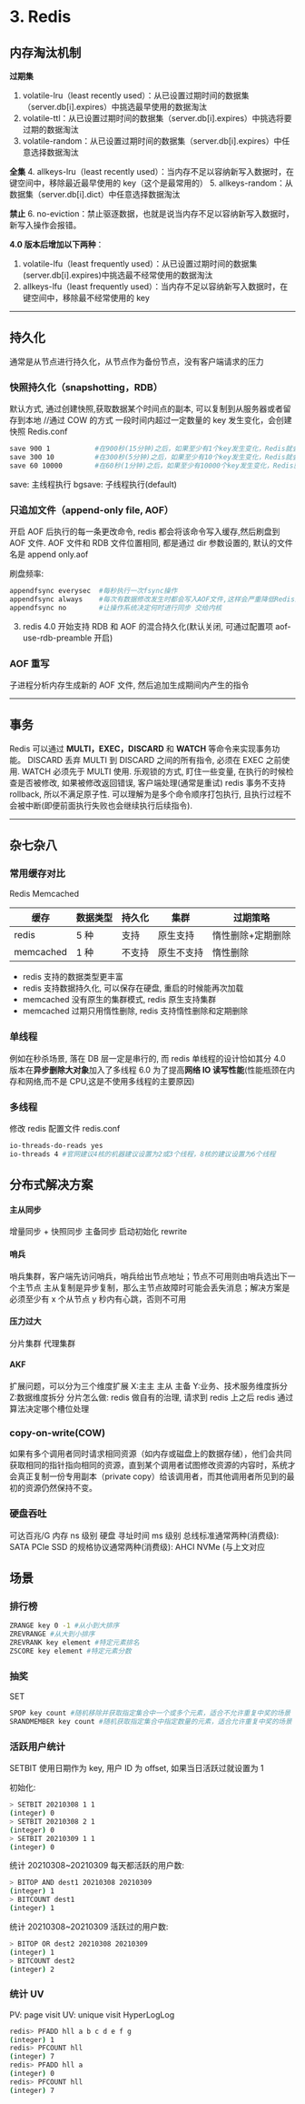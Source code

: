 # 3. Redis

## 内存淘汰机制

**过期集**

1. volatile-lru（least recently used）：从已设置过期时间的数据集（server.db[i].expires）中挑选最早使用的数据淘汰
2. volatile-ttl：从已设置过期时间的数据集（server.db[i].expires）中挑选将要过期的数据淘汰
3. volatile-random：从已设置过期时间的数据集（server.db[i].expires）中任意选择数据淘汰

**全集** 4. allkeys-lru（least recently used）：当内存不足以容纳新写入数据时，在键空间中，移除最近最早使用的 key（这个是最常用的） 5. allkeys-random：从数据集（server.db[i].dict）中任意选择数据淘汰

**禁止** 6. no-eviction：禁止驱逐数据，也就是说当内存不足以容纳新写入数据时，新写入操作会报错。

**4.0 版本后增加以下两种**：

1. volatile-lfu（least frequently used）：从已设置过期时间的数据集(server.db[i].expires)中挑选最不经常使用的数据淘汰
2. allkeys-lfu（least frequently used）：当内存不足以容纳新写入数据时，在键空间中，移除最不经常使用的 key

---

## 持久化

通常是从节点进行持久化，从节点作为备份节点，没有客户端请求的压力

### 快照持久化（snapshotting，RDB）

默认方式, 通过创建快照,获取数据某个时间点的副本, 可以复制到从服务器或者留存到本地 //通过 COW 的方式
一段时间内超过一定数量的 key 发生变化，会创建快照
Redis.conf

```sh
save 900 1           #在900秒(15分钟)之后，如果至少有1个key发生变化，Redis就会自动触发BGSAVE命令创建快照。
save 300 10          #在300秒(5分钟)之后，如果至少有10个key发生变化，Redis就会自动触发BGSAVE命令创建快照。
save 60 10000        #在60秒(1分钟)之后，如果至少有10000个key发生变化，Redis就会自动触发BGSAVE命令创建快照。
```

save: 主线程执行
bgsave: 子线程执行(default)

### 只追加文件（append-only file, AOF）

开启 AOF 后执行的每一条更改命令, redis 都会将该命令写入缓存,然后刷盘到 AOF 文件. AOF 文件和 RDB 文件位置相同, 都是通过 dir 参数设置的,
默认的文件名是 append only.aof

刷盘频率:

```sh
appendfsync everysec  #每秒执行一次fsync操作
appendfsync always    #每次有数据修改发生时都会写入AOF文件,这样会严重降低Redis的速度. 能保证完整性
appendfsync no        #让操作系统决定何时进行同步 交给内核
```

3. redis 4.0 开始支持 RDB 和 AOF 的混合持久化(默认关闭, 可通过配置项 aof-use-rdb-preamble 开启)

### AOF 重写

子进程分析内存生成新的 AOF 文件, 然后追加生成期间内产生的指令

---

## 事务

Redis 可以通过 **MULTI，EXEC，DISCARD** 和 **WATCH** 等命令来实现事务功能。
DISCARD 丢弃 MULTI 到 DISCARD 之间的所有指令, 必须在 EXEC 之前使用.
WATCH 必须先于 MULTI 使用. 乐观锁的方式, 盯住一些变量, 在执行的时候检查是否被修改, 如果被修改返回错误, 客户端处理(通常是重试)
redis 事务不支持 rollback, 所以不满足原子性.
可以理解为是多个命令顺序打包执行, 且执行过程不会被中断(即便前面执行失败也会继续执行后续指令).

---

## 杂七杂八

### 常用缓存对比

Redis Memcached

| 缓存      | 数据类型 | 持久化 | 集群       | 过期策略          |
| --------- | -------- | ------ | ---------- | ----------------- |
| redis     | 5 种     | 支持   | 原生支持   | 惰性删除+定期删除 |
| memcached | 1 种     | 不支持 | 原生不支持 | 惰性删除          |

-   redis 支持的数据类型更丰富
-   redis 支持数据持久化, 可以保存在硬盘, 重启的时候能再次加载
-   memcached 没有原生的集群模式, redis 原生支持集群
-   memcached 过期只用惰性删除, redis 支持惰性删除和定期删除

### 单线程

例如在秒杀场景, 落在 DB 层一定是串行的, 而 redis 单线程的设计恰如其分
4.0 版本在**异步删除大对象**加入了多线程
6.0 为了提高**网络 IO 读写性能**(性能瓶颈在内存和网络,而不是 CPU,这是不使用多线程的主要原因)

### 多线程

修改 redis 配置文件 redis.conf

```sh
io-threads-do-reads yes
io-threads 4 #官网建议4核的机器建议设置为2或3个线程，8核的建议设置为6个线程
```

## 分布式解决方案

#### 主从同步

增量同步 + 快照同步
主备同步
启动初始化
rewrite

#### 哨兵

哨兵集群，客户端先访问哨兵，哨兵给出节点地址；节点不可用则由哨兵选出下一个主节点
主从复制是异步复制，那么主节点故障时可能会丢失消息；解决方案是必须至少有 x 个从节点 y 秒内有心跳，否则不可用

#### 压力过大

分片集群 代理集群

#### AKF

扩展问题，可以分为三个维度扩展
X:主主 主从 主备
Y:业务、技术服务维度拆分
Z:数据维度拆分
分片怎么做: redis 做自有的治理, 请求到 redis 上之后 redis 通过算法决定哪个槽位处理

### copy-on-write(COW)

如果有多个调用者同时请求相同资源（如内存或磁盘上的数据存储），他们会共同获取相同的指针指向相同的资源，直到某个调用者试图修改资源的内容时，系统才会真正复制一份专用副本（private
copy）给该调用者，而其他调用者所见到的最初的资源仍然保持不变。

### 硬盘吞吐

可达百兆/G
内存 ns 级别 硬盘 寻址时间 ms 级别
总线标准通常两种(消费级): SATA PCIe
SSD 的规格协议通常两种(消费级): AHCI NVMe (与上文对应

## 场景

### 排行榜

```sh
ZRANGE key 0 -1 #从小到大排序
ZREVRANGE #从大到小排序
ZREVRANK key element #特定元素排名
ZSCORE key element #特定元素分数
```

### 抽奖

SET

```sh
SPOP key count #随机移除并获取指定集合中一个或多个元素，适合不允许重复中奖的场景
SRANDMEMBER key count #随机获取指定集合中指定数量的元素，适合允许重复中奖的场景
```

### 活跃用户统计

SETBIT
使用日期作为 key, 用户 ID 为 offset, 如果当日活跃过就设置为 1

初始化:

```sh
> SETBIT 20210308 1 1
(integer) 0
> SETBIT 20210308 2 1
(integer) 0
> SETBIT 20210309 1 1
(integer) 0
```

统计 20210308~20210309 每天都活跃的用户数:

```sh
> BITOP AND dest1 20210308 20210309
(integer) 1
> BITCOUNT dest1
(integer) 1
```

统计 20210308~20210309 活跃过的用户数:

```sh
> BITOP OR dest2 20210308 20210309
(integer) 1
> BITCOUNT dest2
(integer) 2
```

### 统计 UV

PV: page visit
UV: unique visit
HyperLogLog

```sh
redis> PFADD hll a b c d e f g
(integer) 1
redis> PFCOUNT hll
(integer) 7
redis> PFADD hll a
(integer) 0
redis> PFCOUNT hll
(integer) 7
```
